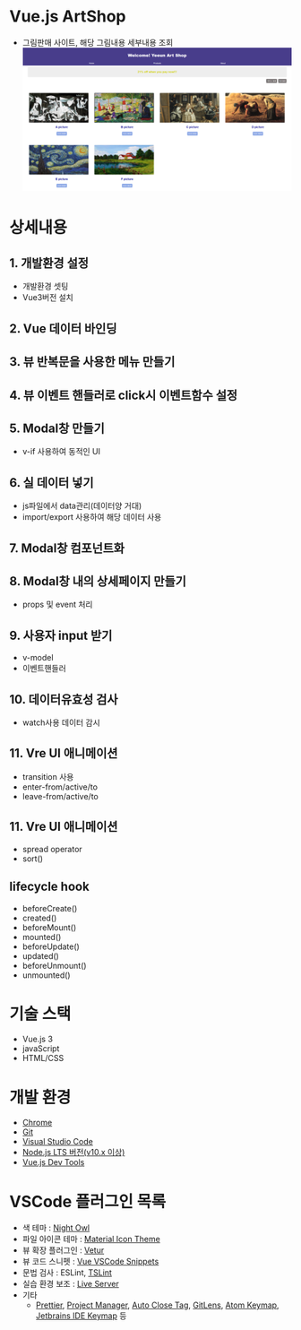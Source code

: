 

# Vue.js ArtShop
- 그림판매 사이트, 해당 그림내용 세부내용 조회
![Alt text](KakaoTalk_20230714_211309046.png)

# 상세내용 
## 1. 개발환경 설정
- 개발환경 셋팅
- Vue3버전 설치

## 2. Vue 데이터 바인딩

## 3. 뷰 반복문을 사용한 메뉴 만들기

## 4. 뷰 이벤트 핸들러로 click시 이벤트함수 설정

## 5. Modal창 만들기
- v-if 사용하여 동적인 UI

## 6. 실 데이터 넣기
- js파일에서 data관리(데이터양 거대)
- import/export 사용하여 해당 데이터 사용

## 7. Modal창 컴포넌트화

## 8. Modal창 내의 상세페이지 만들기
- props 및 event 처리

## 9. 사용자 input 받기
- v-model
- 이벤트핸들러

## 10. 데이터유효성 검사
- watch사용 데이터 감시

## 11. Vre UI 애니메이션
- transition 사용
- enter-from/active/to
- leave-from/active/to

## 11. Vre UI 애니메이션
- spread operator
- sort()

## lifecycle hook
- beforeCreate()
- created()
- beforeMount()
- mounted()
- beforeUpdate()
- updated()
- beforeUnmount()
- unmounted()


# 기술 스택
- Vue.js 3
- javaScript
- HTML/CSS

# 개발 환경
- [Chrome](https://www.google.com/intl/ko/chrome/)
- [Git](https://git-scm.com/downloads)
- [Visual Studio Code](https://code.visualstudio.com/)
- [Node.js LTS 버전(v10.x 이상)](https://nodejs.org/ko/)
- [Vue.js Dev Tools](https://chrome.google.com/webstore/detail/vuejs-devtools/nhdogjmejiglipccpnnnanhbledajbpd)

# VSCode 플러그인 목록
- 색 테마 : [Night Owl](https://marketplace.visualstudio.com/items?itemName=sdras.night-owl)
- 파일 아이콘 테마 : [Material Icon Theme](https://marketplace.visualstudio.com/items?itemName=PKief.material-icon-theme)
- 뷰 확장 플러그인 : [Vetur](https://marketplace.visualstudio.com/items?itemName=octref.vetur)
- 뷰 코드 스니펫 : [Vue VSCode Snippets](https://marketplace.visualstudio.com/items?itemName=sdras.vue-vscode-snippets)
- 문법 검사 : ESLint, [TSLint](https://marketplace.visualstudio.com/items?itemName=eg2.tslint)
- 실습 환경 보조 : [Live Server](https://marketplace.visualstudio.com/items?itemName=ritwickdey.LiveServer)
- 기타
  - [Prettier](https://marketplace.visualstudio.com/items?itemName=esbenp.prettier-vscode), [Project Manager](https://marketplace.visualstudio.com/items?itemName=alefragnani.project-manager), [Auto Close Tag](https://marketplace.visualstudio.com/items?itemName=formulahendry.auto-close-tag), [GitLens](https://marketplace.visualstudio.com/items?itemName=eamodio.gitlens), [Atom Keymap](https://marketplace.visualstudio.com/items?itemName=ms-vscode.atom-keybindings), [Jetbrains IDE Keymap](https://marketplace.visualstudio.com/items?itemName=isudox.vscode-jetbrains-keybindings) 등
